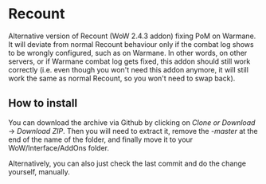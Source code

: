 # Recount
Alternative version of Recount (WoW 2.4.3 addon) fixing PoM on Warmane. 
It will deviate from normal Recount behaviour only if the combat log shows to be wrongly configured, such as on Warmane. In other words, on other servers, or if Warmane combat log gets fixed, this addon should still work correctly (i.e. even though you won't need this addon anymore, it will still work the same as normal Recount, so you won't need to swap back). 

## How to install
You can download the archive via Github by clicking on *Clone or Download* -> *Download ZIP*. Then you will need to extract it, remove the *-master* at the end of the name of the folder, and finally move it to your WoW/Interface/AddOns folder. 

Alternatively, you can also just check the last commit and do the change yourself, manually. 